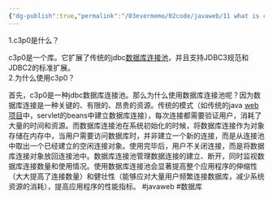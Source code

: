 ```yaml
---
{"dg-publish":true,"permalink":"/03evermemo/02code/javaweb/11 what is c3p0是什么/","dgPassFrontmatter":true,"noteIcon":"","created":"","updated":""}
---
```


1.c3p0是什么？

c3p0是一个库。它扩展了传统的jdbc[数据库连接池](https://so.csdn.net/so/search?q=%E6%95%B0%E6%8D%AE%E5%BA%93%E8%BF%9E%E6%8E%A5%E6%B1%A0&spm=1001.2101.3001.7020)，并且支持JDBC3规范和JDBC2的标准扩展。  
2.为什么使用c3p0？

首先，c3p0是一种jdbc数据库连接池。那么为什么使用数据库连接池呢？因为数据库连接是一种关键的、有限的、昂贵的资源。传统的模式（如传统的java [web项目](https://so.csdn.net/so/search?q=web%E9%A1%B9%E7%9B%AE&spm=1001.2101.3001.7020)中，servlet的beans中建立数据库连接），每次连接都需要验证用户，消耗了大量的时间和资源。而数据库连接池在系统初始化的时候，将数据库连接作为对象存储在内存中，当用户需要访问数据库时，并非建立一个新的连接，而是从连接池中取出一个已经建立的空闲连接对象。使用完毕后，用户不关闭连接，而是将数据库连接对象放回连接池中。数据库连接池管理数据连接的建立、断开，同时监视数据库连接数量和使用情况。使用数据库连接池会显著提高整个应用程序的伸缩性（大大提高了连接数量）和健壮性（能够应对大量用户频繁连接数据库，减少系统资源的消耗），提高应用程序的性能指标。
#javaweb 
#数据库
